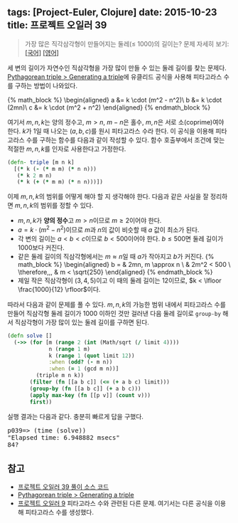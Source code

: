tags: [Project-Euler, Clojure]
date: 2015-10-23
title: 프로젝트 오일러 39
---
> 가장 많은 직각삼각형이 만들어지는 둘레(≤ 1000)의 길이는?
> 문제 자세히 보기: [[국어]](http://euler.synap.co.kr/prob_detail.php?id=39) [[영어]](https://projecteuler.net/problem=39)

세 변의 길이가 자연수인 직삼각형을 가장 많이 만들 수 있는 둘레 길이를 찾는 문제다. [Pythagorean triple > Generating a triple](https://en.wikipedia.org/wiki/Pythagorean_triple#Generating_a_triple)에 유클리드 공식을 사용해 피타고라스 수를 구하는 방법이 나와있다.
<!--more-->

{% math_block %}
\begin{aligned}
a &= k \cdot (m^2 - n^2)\\
b &= k \cdot (2mn)\\
c &= k \cdot (m^2 + n^2)
\end{aligned}
{% endmath_block %}

여기서 $m, n, k$는 양의 정수고, $m > n$, $m-n$은 홀수, $m, n$은 서로 소(coprime)여야 한다. $k$가 1일 때 나오는 $(a, b, c)$를 원시 피타고라스 수라 한다. 이 공식을 이용해 피타고라스 수를 구하는 함수를 다음과 같이 작성할 수 있다. 함수 호출부에서 조건에 맞는 적절한 $m, n, k$를 인자로 사용한다고 가정한다.

```clojure
(defn- triple [m n k]
  [(* k (- (* m m) (* n n)))
   (* k 2 m n)
   (* k (+ (* m m) (* n n)))])
```

이제 $m, n, k$의 범위를 어떻게 해야 할 지 생각해야 한다. 다음과 같은 사실을 잘 정리하면 $m, n, k$의 범위를 정할 수 있다.

* $m, n, k$가 **양의 정수**고 $m > n$이므로 $m \ge 2$이어야 한다.
* $a = k \cdot (m^2 - n^2)$이므로 $m$과 $n$의 값이 비슷할 때 $a$ 값이 최소가 된다.
* 각 변의 길이는 $a < b < c$이므로 $b < 500$이어야 한다. $b \le 500$면 둘레 길이가 $1000$보다 커진다.
* 같은 둘레 길이의 직삼각형에서는 $m \approx n$일 때 $a$가 작아지고 $b$가 커진다.
{% math_block %}
\begin{aligned}
 b = & 2mn, m \approx n \\
& 2m^2 < 500 \\
\therefore\,\,\, & m < \sqrt{250}
\end{aligned}
{% endmath_block %}
* 제일 작은 직삼각형이 $(3, 4, 5)$이고 이 때의 둘레 길이는 12이므로, $k < \lfloor \frac{1000}{12} \rfloor$이다.

따라서 다음과 같이 문제를 풀 수 있다. $m, n, k$의 가능한 범위 내에서 피타고라스 수를 만들어 직삼각형 둘레 길이가 1000 이하인 것만 걸러낸 다음 둘레 길이로 `group-by` 해서 직삼각형이 가장 많이 있는 둘레 길이를 구하면 된다.

```clojure
(defn solve []
  (->> (for [m (range 2 (int (Math/sqrt (/ limit 4))))
             n (range 1 m)
             k (range 1 (quot limit 12))
             :when (odd? (- m n))
             :when (= 1 (gcd m n))]
         (triple m n k))
       (filter (fn [[a b c]] (<= (+ a b c) limit)))
       (group-by (fn [[a b c]] (+ a b c)))
       (apply max-key (fn [[p v]] (count v)))
       first))
```

실행 결과는 다음과 같다. 충분히 빠르게 답을 구했다.

<pre class="console">
p039=> (time (solve))
"Elapsed time: 6.948882 msecs"
84?
</pre>

## 참고
* [프로젝트 오일러 39 풀이 소스 코드](https://github.com/ntalbs/euler/blob/master/src/p039.clj)
* [Pythagorean triple > Generating a triple](https://en.wikipedia.org/wiki/Pythagorean_triple#Generating_a_triple)
* [프로젝트 오일러 9](/2015/03/05/project-euler-009/)
피타고라스 수와 관련된 다른 문제. 여기서는 다른 공식을 이용해 피타고라스 수를 생성했다.
